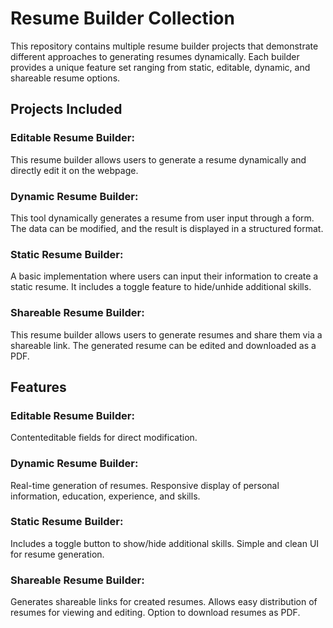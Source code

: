 # Resume Builder Collection
This repository contains multiple resume builder projects that demonstrate different approaches to generating resumes dynamically. Each builder provides a unique feature set ranging from static, editable, dynamic, and shareable resume options.

 ## Projects Included
### Editable Resume Builder:
This resume builder allows users to generate a resume dynamically and directly edit it on the webpage. 

### Dynamic Resume Builder:
This tool dynamically generates a resume from user input through a form. The data can be modified, and the result is displayed in a structured format.

### Static Resume Builder:
A basic implementation where users can input their information to create a static resume. It includes a toggle feature to hide/unhide additional skills.

### Shareable Resume Builder:
This resume builder allows users to generate resumes and share them via a shareable link. The generated resume can be edited and downloaded as a PDF.

## Features
### Editable Resume Builder:
Contenteditable fields for direct modification.

### Dynamic Resume Builder:
Real-time generation of resumes.
Responsive display of personal information, education, experience, and skills.

### Static Resume Builder:
Includes a toggle button to show/hide additional skills.
Simple and clean UI for resume generation.

### Shareable Resume Builder:
Generates shareable links for created resumes.
Allows easy distribution of resumes for viewing and editing.
Option to download resumes as PDF.
